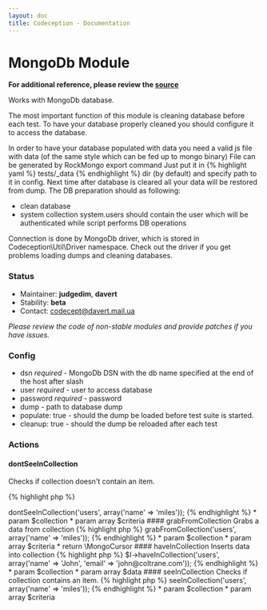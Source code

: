 ```yaml
---
layout: doc
title: Codeception - Documentation
---
```


# MongoDb Module
**For additional reference, please review the [source](https://github.com/Codeception/Codeception/tree/master/src/Codeception/Module/MongoDb.php)**


Works with MongoDb database.

The most important function of this module is cleaning database before each test.
To have your database properly cleaned you should configure it to access the database.

In order to have your database populated with data you need a valid js file with data (of the same style which can be fed up to mongo binary)
File can be generated by RockMongo export command
Just put it in {% highlight yaml %}
 tests/_data 
{% endhighlight %} dir (by default) and specify path to it in config.
Next time after database is cleared all your data will be restored from dump.
The DB preparation should as following:
- clean database
- system collection system.users should contain the user which will be authenticated while script performs DB operations

Connection is done by MongoDb driver, which is stored in Codeception\Util\Driver namespace.
Check out the driver if you get problems loading dumps and cleaning databases.

### Status

* Maintainer: **judgedim**, **davert**
* Stability: **beta**
* Contact: codecept@davert.mail.ua

*Please review the code of non-stable modules and provide patches if you have issues.*

### Config

* dsn *required* - MongoDb DSN with the db name specified at the end of the host after slash
* user *required* - user to access database
* password *required* - password
* dump - path to database dump
* populate: true - should the dump be loaded before test suite is started.
* cleanup: true - should the dump be reloaded after each test


### Actions


#### dontSeeInCollection


Checks if collection doesn't contain an item.

{% highlight php %}

<?php
$I->dontSeeInCollection('users', array('name' => 'miles'));

{% endhighlight %}

 * param $collection
 * param array $criteria


#### grabFromCollection


Grabs a data from collection

{% highlight php %}

<?php
$cursor = $I->grabFromCollection('users', array('name' => 'miles'));

{% endhighlight %}

 * param $collection
 * param array $criteria
 * return \MongoCursor


#### haveInCollection


Inserts data into collection

{% highlight php %}

$I->haveInCollection('users', array('name' => 'John', 'email' => 'john@coltrane.com'));

{% endhighlight %}

 * param $collection
 * param array $data


#### seeInCollection


Checks if collection contains an item.

{% highlight php %}

<?php
$I->seeInCollection('users', array('name' => 'miles'));

{% endhighlight %}

 * param $collection
 * param array $criteria
